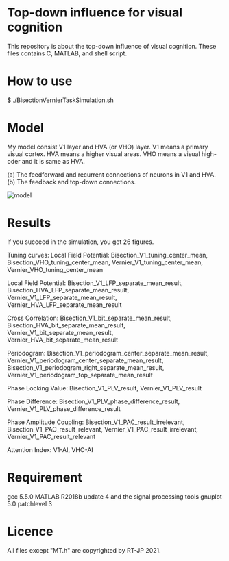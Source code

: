 # Top-down influence for visual cognition
This repository is about the top-down influence of visual cognition. These files contains C, MATLAB, and shell script.

# How to use
$ ./BisectionVernierTaskSimulation.sh

# Model
My model consist V1 layer and HVA (or VHO) layer. V1 means a primary visual cortex. HVA means a higher visual areas. VHO means a visual high-oder and it is same as HVA.

(a) The feedforward and recurrent connections of neurons in V1 and HVA.
(b) The feedback and top-down connections.

![model](https://user-images.githubusercontent.com/81313746/112433746-068d7500-8d86-11eb-8c21-32b6810faab5.jpg)

# Results
If you succeed in the simulation, you get 26 figures. 

Tuning curves: Local Field Potential: Bisection_V1_tuning_center_mean, Bisection_VHO_tuning_center_mean, Vernier_V1_tuning_center_mean, Vernier_VHO_tuning_center_mean

Local Field Potential: Bisection_V1_LFP_separate_mean_result, Bisection_HVA_LFP_separate_mean_result, Vernier_V1_LFP_separate_mean_result, Vernier_HVA_LFP_separate_mean_result

Cross Correlation: Bisection_V1_bit_separate_mean_result, Bisection_HVA_bit_separate_mean_result, Vernier_V1_bit_separate_mean_result, Vernier_HVA_bit_separate_mean_result

Periodogram: Bisection_V1_periodogram_center_separate_mean_result, Vernier_V1_periodogram_center_separate_mean_result, Bisection_V1_periodogram_right_separate_mean_result, Vernier_V1_periodogram_top_separate_mean_result

Phase Locking Value: Bisection_V1_PLV_result, Vernier_V1_PLV_result

Phase Difference: Bisection_V1_PLV_phase_difference_result, Vernier_V1_PLV_phase_difference_result

Phase Amplitude Coupling: Bisection_V1_PAC_result_irrelevant, Bisection_V1_PAC_result_relevant, Vernier_V1_PAC_result_irrelevant, Vernier_V1_PAC_result_relevant

Attention Index: V1-AI, VHO-AI

# Requirement
gcc 5.5.0
MATLAB R2018b update 4 and the signal processing tools
gnuplot 5.0 patchlevel 3

# Licence
All files except "MT.h" are copyrighted by RT-JP 2021.
